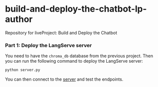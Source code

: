 # build-and-deploy-the-chatbot-lp-author
Repository for liveProject: Build and Deploy the Chatbot


### Part 1: Deploy the LangServe server

You need to have the `chroma_db` database from the previous project. Then you can run the following command to deploy the LangServe server:

```bash
python server.py
```

You can then connect to the [server](http://localhost:8080/docs) and test the endpoints.
```bash
